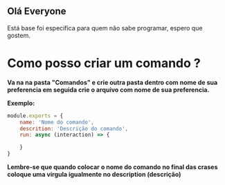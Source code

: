 ## Olá Everyone
Está base foi especifica para quem não sabe programar, espero que gostem.


# Como posso criar um comando ?
**Va na na pasta "Comandos" e crie outra pasta dentro com nome de sua preferencia em seguida crie o arquivo com nome de sua preferencia.**

**Exemplo:**
```js
module.exports = {
    name: 'Nome do comando',
    descrition: 'Descrição do comando',
    run: async (interaction) => {

    }
}
```
**Lembre-se que quando colocar o nome do comando no final das crases coloque uma virgula igualmente no description (descrição)**